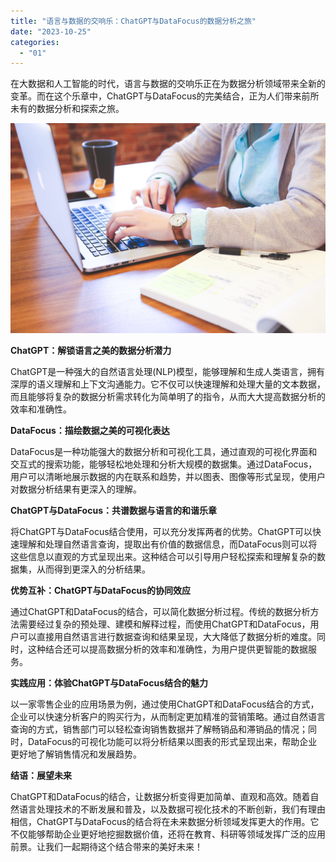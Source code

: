 ```yaml
---
title: "语言与数据的交响乐：ChatGPT与DataFocus的数据分析之旅"
date: "2023-10-25"
categories: 
  - "01"
---
```


在大数据和人工智能的时代，语言与数据的交响乐正在为数据分析领域带来全新的变革。而在这个乐章中，ChatGPT与DataFocus的完美结合，正为人们带来前所未有的数据分析和探索之旅。

![](images/1697699371-student-849825-scaled.jpg)

**ChatGPT：解锁语言之美的数据分析潜力**

ChatGPT是一种强大的自然语言处理(NLP)模型，能够理解和生成人类语言，拥有深厚的语义理解和上下文沟通能力。它不仅可以快速理解和处理大量的文本数据，而且能够将复杂的数据分析需求转化为简单明了的指令，从而大大提高数据分析的效率和准确性。

**DataFocus：描绘数据之美的可视化表达**

DataFocus是一种功能强大的数据分析和可视化工具，通过直观的可视化界面和交互式的搜索功能，能够轻松地处理和分析大规模的数据集。通过DataFocus，用户可以清晰地展示数据的内在联系和趋势，并以图表、图像等形式呈现，使用户对数据分析结果有更深入的理解。

**ChatGPT与DataFocus：共谱数据与语言的和谐乐章**

将ChatGPT与DataFocus结合使用，可以充分发挥两者的优势。ChatGPT可以快速理解和处理自然语言查询，提取出有价值的数据信息，而DataFocus则可以将这些信息以直观的方式呈现出来。这种结合可以引导用户轻松探索和理解复杂的数据集，从而得到更深入的分析结果。

**优势互补：ChatGPT与DataFocus的协同效应**

通过ChatGPT和DataFocus的结合，可以简化数据分析过程。传统的数据分析方法需要经过复杂的预处理、建模和解释过程，而使用ChatGPT和DataFocus，用户可以直接用自然语言进行数据查询和结果呈现，大大降低了数据分析的难度。同时，这种结合还可以提高数据分析的效率和准确性，为用户提供更智能的数据服务。

**实践应用：体验ChatGPT与DataFocus结合的魅力**

以一家零售企业的应用场景为例，通过使用ChatGPT和DataFocus结合的方式，企业可以快速分析客户的购买行为，从而制定更加精准的营销策略。通过自然语言查询的方式，销售部门可以轻松查询销售数据并了解畅销品和滞销品的情况；同时，DataFocus的可视化功能可以将分析结果以图表的形式呈现出来，帮助企业更好地了解销售情况和发展趋势。

**结语：展望未来**

ChatGPT和DataFocus的结合，让数据分析变得更加简单、直观和高效。随着自然语言处理技术的不断发展和普及，以及数据可视化技术的不断创新，我们有理由相信，ChatGPT与DataFocus的结合将在未来数据分析领域发挥更大的作用。它不仅能够帮助企业更好地挖掘数据价值，还将在教育、科研等领域发挥广泛的应用前景。让我们一起期待这个结合带来的美好未来！
